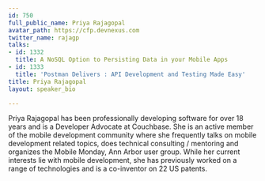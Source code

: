 ```yaml
---
id: 750
full_public_name: Priya Rajagopal
avatar_path: https://cfp.devnexus.com
twitter_name: rajagp
talks:
- id: 1332
  title: A NoSQL Option to Persisting Data in your Mobile Apps
- id: 1333
  title: 'Postman Delivers : API Development and Testing Made Easy'
title: Priya Rajagopal
layout: speaker_bio

---
```

Priya Rajagopal has been professionally developing software for over 18 years and is a Developer Advocate at Couchbase. She is an active member of the mobile development community where she frequently talks on mobile development related topics, does technical consulting / mentoring and organizes the Mobile Monday, Ann Arbor user group. While her current interests lie with mobile development, she has previously worked on a range of technologies and is a co-inventor on 22 US patents. 
